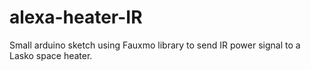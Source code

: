 # alexa-heater-IR
Small arduino sketch using Fauxmo library to send IR power signal to a Lasko space heater.
